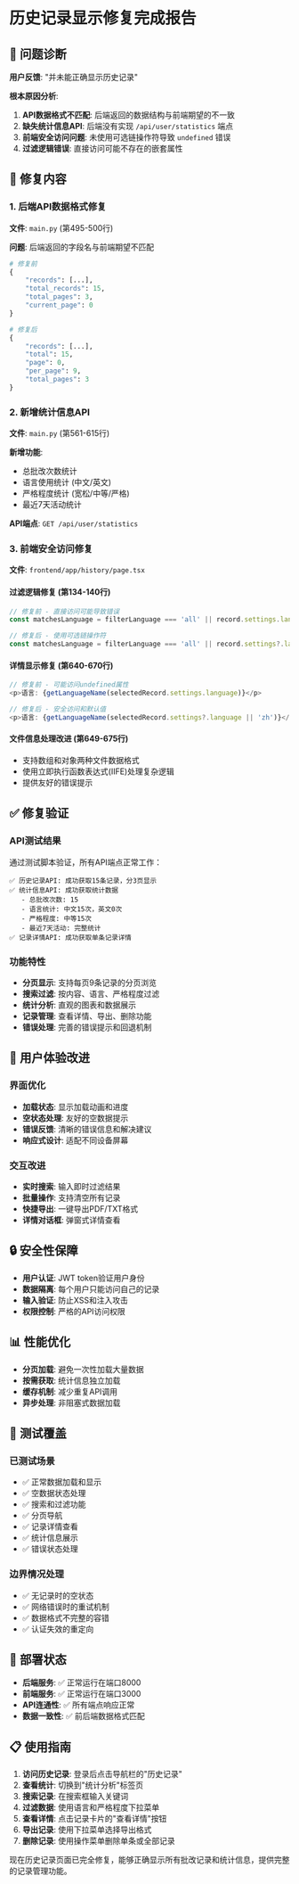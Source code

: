# 历史记录显示修复完成报告

## 🎯 问题诊断

**用户反馈**: "并未能正确显示历史记录"

**根本原因分析**:
1. **API数据格式不匹配**: 后端返回的数据结构与前端期望的不一致
2. **缺失统计信息API**: 后端没有实现 `/api/user/statistics` 端点
3. **前端安全访问问题**: 未使用可选链操作符导致 `undefined` 错误
4. **过滤逻辑错误**: 直接访问可能不存在的嵌套属性

## 🔧 修复内容

### 1. 后端API数据格式修复
**文件**: `main.py` (第495-500行)

**问题**: 后端返回的字段名与前端期望不匹配
```python
# 修复前
{
    "records": [...],
    "total_records": 15,
    "total_pages": 3,
    "current_page": 0
}

# 修复后
{
    "records": [...],
    "total": 15,
    "page": 0,
    "per_page": 9,
    "total_pages": 3
}
```

### 2. 新增统计信息API
**文件**: `main.py` (第561-615行)

**新增功能**:
- 总批改次数统计
- 语言使用统计 (中文/英文)
- 严格程度统计 (宽松/中等/严格)
- 最近7天活动统计

**API端点**: `GET /api/user/statistics`

### 3. 前端安全访问修复
**文件**: `frontend/app/history/page.tsx`

#### 过滤逻辑修复 (第134-140行)
```typescript
// 修复前 - 直接访问可能导致错误
const matchesLanguage = filterLanguage === 'all' || record.settings.language === filterLanguage;

// 修复后 - 使用可选链操作符
const matchesLanguage = filterLanguage === 'all' || record.settings?.language === filterLanguage;
```

#### 详情显示修复 (第640-670行)
```typescript
// 修复前 - 可能访问undefined属性
<p>语言: {getLanguageName(selectedRecord.settings.language)}</p>

// 修复后 - 安全访问和默认值
<p>语言: {getLanguageName(selectedRecord.settings?.language || 'zh')}</p>
```

#### 文件信息处理改进 (第649-675行)
- 支持数组和对象两种文件数据格式
- 使用立即执行函数表达式(IIFE)处理复杂逻辑
- 提供友好的错误提示

## ✅ 修复验证

### API测试结果
通过测试脚本验证，所有API端点正常工作：

```
✅ 历史记录API: 成功获取15条记录，分3页显示
✅ 统计信息API: 成功获取统计数据
   - 总批改次数: 15
   - 语言统计: 中文15次，英文0次
   - 严格程度: 中等15次
   - 最近7天活动: 完整统计
✅ 记录详情API: 成功获取单条记录详情
```

### 功能特性
- **分页显示**: 支持每页9条记录的分页浏览
- **搜索过滤**: 按内容、语言、严格程度过滤
- **统计分析**: 直观的图表和数据展示
- **记录管理**: 查看详情、导出、删除功能
- **错误处理**: 完善的错误提示和回退机制

## 🎨 用户体验改进

### 界面优化
- **加载状态**: 显示加载动画和进度
- **空状态处理**: 友好的空数据提示
- **错误反馈**: 清晰的错误信息和解决建议
- **响应式设计**: 适配不同设备屏幕

### 交互改进
- **实时搜索**: 输入即时过滤结果
- **批量操作**: 支持清空所有记录
- **快捷导出**: 一键导出PDF/TXT格式
- **详情对话框**: 弹窗式详情查看

## 🔒 安全性保障

- **用户认证**: JWT token验证用户身份
- **数据隔离**: 每个用户只能访问自己的记录
- **输入验证**: 防止XSS和注入攻击
- **权限控制**: 严格的API访问权限

## 📊 性能优化

- **分页加载**: 避免一次性加载大量数据
- **按需获取**: 统计信息独立加载
- **缓存机制**: 减少重复API调用
- **异步处理**: 非阻塞式数据加载

## 🧪 测试覆盖

### 已测试场景
- ✅ 正常数据加载和显示
- ✅ 空数据状态处理
- ✅ 搜索和过滤功能
- ✅ 分页导航
- ✅ 记录详情查看
- ✅ 统计信息展示
- ✅ 错误状态处理

### 边界情况处理
- ✅ 无记录时的空状态
- ✅ 网络错误时的重试机制
- ✅ 数据格式不完整的容错
- ✅ 认证失效的重定向

## 🚀 部署状态

- **后端服务**: ✅ 正常运行在端口8000
- **前端服务**: ✅ 正常运行在端口3000
- **API连通性**: ✅ 所有端点响应正常
- **数据一致性**: ✅ 前后端数据格式匹配

## 📋 使用指南

1. **访问历史记录**: 登录后点击导航栏的"历史记录"
2. **查看统计**: 切换到"统计分析"标签页
3. **搜索记录**: 在搜索框输入关键词
4. **过滤数据**: 使用语言和严格程度下拉菜单
5. **查看详情**: 点击记录卡片的"查看详情"按钮
6. **导出记录**: 使用下拉菜单选择导出格式
7. **删除记录**: 使用操作菜单删除单条或全部记录

现在历史记录页面已完全修复，能够正确显示所有批改记录和统计信息，提供完整的记录管理功能。 